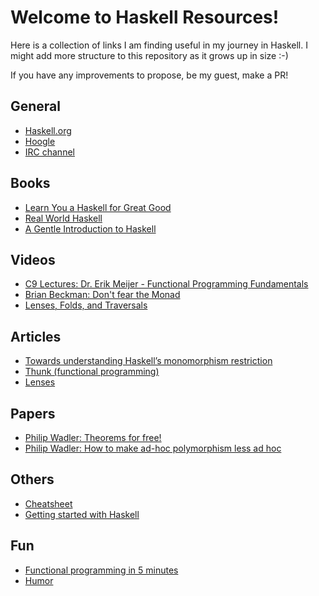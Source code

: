 # Welcome to Haskell Resources!


Here is a collection of links I am finding useful in my journey in Haskell. I might add more structure to this repository as it grows up in size :-)

If you have any improvements to propose, be my guest, make a PR!

## General

- [Haskell.org](www.haskell.org/hoogle/)
- [Hoogle](http://www.haskell.org/hoogle/)
- [IRC channel](www.haskell.org/haskellwiki/IRC_channel)

## Books

- [Learn You a Haskell for Great Good](http://learnyouahaskell.com/chapters)
- [Real World Haskell](http://book.realworldhaskell.org/read/)
- [A Gentle Introduction to Haskell](http://www.haskell.org/tutorial/)

## Videos

- [C9 Lectures: Dr. Erik Meijer - Functional Programming Fundamentals](http://channel9.msdn.com/Series/C9-Lectures-Erik-Meijer-Functional-Programming-Fundamentals/Lecture-Series-Erik-Meijer-Functional-Programming-Fundamentals-Chapter-1)
- [Brian Beckman: Don't fear the Monad](http://www.youtube.com/watch?v=ZhuHCtR3xq8)
- [Lenses, Folds, and Traversals](https://www.youtube.com/watch?v=cefnmjtAolY&hd=1&t=1m14s)


## Articles
- [Towards understanding Haskell’s monomorphism restriction](http://lambda.jstolarek.com/2012/05/towards-understanding-haskells-monomorphism-restriction/)
- [Thunk (functional programming)](http://en.wikipedia.org/wiki/Thunk_(functional_programming))
- [Lenses](http://twanvl.nl/files/lenses-talk-2011-05-17.pdf)

## Papers

- [Philip Wadler: Theorems for free!](http://ttic.uchicago.edu/~dreyer/course/papers/wadler.pdf)
- [Philip Wadler: How to make ad-hoc polymorphism less ad hoc](http://homepages.inf.ed.ac.uk/wadler/papers/class/class.ps)

## Others

- [Cheatsheet](http://cheatsheet.codeslower.com/)
- [Getting started with Haskell](http://stackoverflow.com/questions/1012573/getting-started-with-haskell)

## Fun

- [Functional programming in 5 minutes](http://slid.es/gsklee/functional-programming-in-5-minutes)
- [Humor](http://www.haskell.org/haskellwiki/Humor)